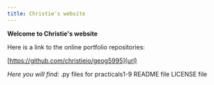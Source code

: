 ```yaml
---
title: Christie's website
---
```


**Welcome to Christie's website**

Here is a link to the online portfolio repositories:

[https://github.com/christieio/geog5995](url)

*Here you will find:*
.py files for practicals1-9
README file
LICENSE file 
